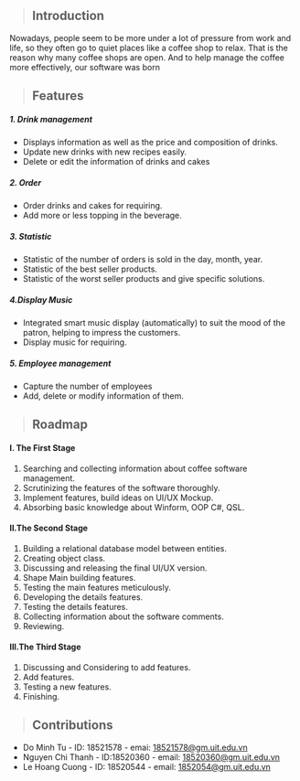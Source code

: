 > ## Introduction

Nowadays, people seem to be more under a lot of pressure from work and life, so they often go to quiet places like a coffee shop to relax. That is the reason why many coffee shops are open. And to help manage the coffee more effectively, our software was born  


> ## Features

##### 1. Drink management
- Displays information as well as the price and composition of drinks.
- Update new drinks with new recipes easily.
- Delete or edit the information of drinks and cakes
##### 2. Order
- Order drinks and cakes for requiring.
- Add more or less topping in the beverage.
##### 3. Statistic
- Statistic of the number of orders is sold in the day, month, year.
- Statistic of the best seller products.
- Statistic of the worst seller products and give specific solutions.
##### 4.Display Music
- Integrated smart music display (automatically) to suit the mood of the patron, helping to impress the customers.
- Display music for requiring.
##### 5. Employee management
- Capture the number of employees
- Add, delete or modify information of them.

> ## Roadmap



#### I. The First Stage
1. Searching and collecting information about coffee software management.     
2. Scrutinizing the features of the software thoroughly.  
3. Implement features, build ideas on UI/UX Mockup.   
4. Absorbing basic knowledge about Winform, OOP C#, QSL.

  
#### II.The Second Stage
1. Building a relational database model between entities.   
2. Creating object class.   
3. Discussing and releasing the final UI/UX version.
4. Shape Main building features.   
5. Testing the main features meticulously.  
6. Developing the details features.  
7. Testing the details features.   
8. Collecting information about the software comments.   
9. Reviewing.     

    
#### III.The Third Stage  
1. Discussing and Considering to add features.   
2. Add features.    
3. Testing a new features.
4. Finishing.




> ## Contributions

 - Do Minh Tu - ID: 18521578 - emai: <18521578@gm.uit.edu.vn>
 - Nguyen Chi Thanh - ID:18520360 - email: <18520360@gm.uit.edu.vn>
 - Le Hoang Cuong - ID: 18520544 - email: <1852054@gm.uit.edu.vn>

